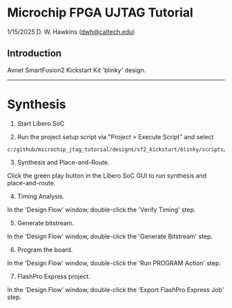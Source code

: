 # Microchip FPGA UJTAG Tutorial

1/15/2025 D. W. Hawkins (dwh@caltech.edu)

## Introduction

Avnet SmartFusion2 Kickstart Kit 'blinky' design.

-------------------------------------------------------------------------------
# Synthesis

1. Start Libero SoC

2. Run the project setup script via "Project > Execute Script" and select

 ~~~
 c:/github/microchip_jtag_tutorial/designs/sf2_kickstart/blinky/scripts/libero.tcl
 ~~~

3. Synthesis and Place-and-Route.

 Click the green play button in the Libero SoC GUI to run synthesis and place-and-route.

4. Timing Analysis.

 In the 'Design Flow' window, double-click the 'Verify Timing' step.

5. Generate bitstream.

 In the 'Design Flow' window, double-click the 'Generate Bitstream' step.

6. Program the board.

 In the 'Design Flow' window, double-click the 'Run PROGRAM Action' step.
 
7. FlashPro Express project.

 In the 'Design Flow' window, double-click the 'Export FlashPro Express Job' step.

